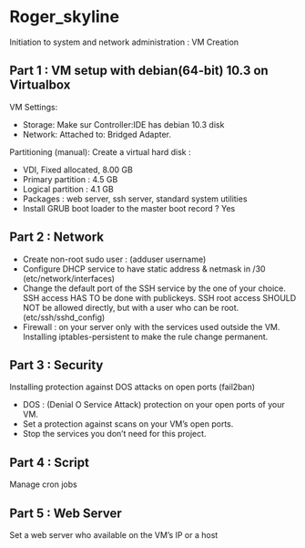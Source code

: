 # Roger_skyline
Initiation to system and network administration : VM Creation

## Part 1 : VM setup with debian(64-bit) 10.3 on Virtualbox
VM Settings:
- Storage: Make sur Controller:IDE has debian 10.3 disk
- Network: Attached to: Bridged Adapter.

Partitioning (manual):
Create a virtual hard disk :
- VDI, Fixed allocated, 8.00 GB
- Primary partition : 4.5 GB
- Logical partition : 4.1 GB
- Packages : web server, ssh server, standard system utilities
- Install GRUB boot loader to the master boot record ? Yes

## Part 2 : Network
- Create non-root sudo user : (adduser username) 
- Configure DHCP service to have static address & netmask in /30 (etc/network/interfaces)
- Change the default port of the SSH service by the one of your choice. SSH access HAS TO be done with publickeys.
SSH root access SHOULD NOT be allowed directly, but with a user who can be root. (etc/ssh/sshd_config)
- Firewall : on your server only with the services used outside the VM.
Installing iptables-persistent to make the rule change permanent.

## Part 3 : Security
Installing protection against DOS attacks on open ports (fail2ban)
- DOS : (Denial O Service Attack) protection on your open ports of your VM.
- Set a protection against scans on your VM’s open ports.
- Stop the services you don’t need for this project.

## Part 4 : Script
Manage cron jobs

## Part 5 : Web Server
Set a web server who available on the VM’s IP or a host

